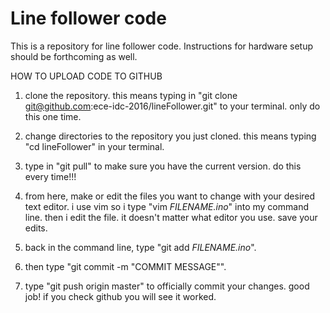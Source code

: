 # Line follower code

This is a repository for line follower code. Instructions for 
hardware setup should be forthcoming as well. 

HOW TO UPLOAD CODE TO GITHUB

1. clone the repository. this means typing in "git clone git@github.com:ece-idc-2016/lineFollower.git" to your terminal. only do this one time.

2. change directories to the repository you just cloned. this means typing "cd lineFollower" in your terminal.

3. type in "git pull" to make sure you have the current version. do this every time!!!

4. from here, make or edit the files you want to change with your desired text editor. i use vim so i type "vim *FILENAME.ino*" into my command line. then i edit the file. it doesn't matter what editor you use. save your edits.

5. back in the command line, type "git add *FILENAME.ino*".

6. then type "git commit -m "COMMIT MESSAGE"".

7. type "git push origin master" to officially commit your changes. good job! if you check github you will see it worked.
